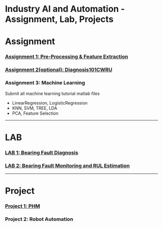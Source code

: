 # Industry AI and Automation - Assignment, Lab, Projects



# Assignment


### [Assignment 1:  Pre-Processing & Feature Extraction](https://github.com/ykkimhgu/digitaltwinNautomation-src/blob/main/IAIA_Assignment_1_FeatureExtraction.md)




### [Assignment 2(optional):  Diagnosis101CWRU](https://github.com/ykkimhgu/digitaltwinNautomation-src/blob/main/IAIA_Assignment_2_Diagnosis101CWRU.md)



### Assignment 3:  Machine Learning

Submit all machine learning tutorial matlab  files
*  LinearRegression, LogisticRegression
* KNN, SVM, TREE, LDA
*  PCA, Feature Selection



---



# LAB

### [LAB 1: Bearing Fault Diagnosis](https://github.com/ykkimhgu/digitaltwinNautomation-src/blob/main/IAIA_LAB_CWRU_BearingFaultClassification.md)



### [LAB 2:  Bearing Fault Monitoring and RUL Estimation](https://github.com/ykkimhgu/digitaltwinNautomation-src/blob/main/IAIA_LAB_Prognostic_BearingFault_RUL.md)





---
# Project 

### [Project 1: PHM](https://github.com/ykkimhgu/digitaltwinNautomation-src/blob/main/IAIA_Project_PHM.md)



### Project 2: Robot Automation





